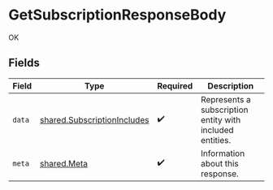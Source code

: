 # GetSubscriptionResponseBody

OK


## Fields

| Field                                                                      | Type                                                                       | Required                                                                   | Description                                                                |
| -------------------------------------------------------------------------- | -------------------------------------------------------------------------- | -------------------------------------------------------------------------- | -------------------------------------------------------------------------- |
| `data`                                                                     | [shared.SubscriptionIncludes](../../models/shared/subscriptionincludes.md) | :heavy_check_mark:                                                         | Represents a subscription entity with included entities.                   |
| `meta`                                                                     | [shared.Meta](../../models/shared/meta.md)                                 | :heavy_check_mark:                                                         | Information about this response.                                           |